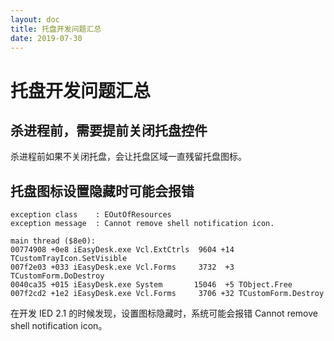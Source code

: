 ```yaml
---
layout: doc
title: 托盘开发问题汇总
date: 2019-07-30
---
```


# 托盘开发问题汇总

## 杀进程前，需要提前关闭托盘控件

杀进程前如果不关闭托盘，会让托盘区域一直残留托盘图标。

## 托盘图标设置隐藏时可能会报错

``` delphi
exception class    : EOutOfResources
exception message  : Cannot remove shell notification icon.

main thread ($8e0):
00774908 +0e8 iEasyDesk.exe Vcl.ExtCtrls  9604 +14 TCustomTrayIcon.SetVisible
007f2e03 +033 iEasyDesk.exe Vcl.Forms     3732  +3 TCustomForm.DoDestroy
0040ca35 +015 iEasyDesk.exe System       15046  +5 TObject.Free
007f2cd2 +1e2 iEasyDesk.exe Vcl.Forms     3706 +32 TCustomForm.Destroy
```

在开发 IED 2.1 的时候发现，设置图标隐藏时，系统可能会报错 Cannot remove shell notification icon。
